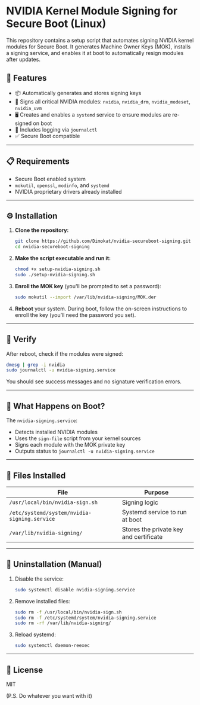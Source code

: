 # NVIDIA Kernel Module Signing for Secure Boot (Linux)

This repository contains a setup script that automates signing NVIDIA kernel modules for Secure Boot. It generates Machine Owner Keys (MOK), installs a signing service, and enables it at boot to automatically resign modules after updates.

## 🚀 Features

- 📦 Automatically generates and stores signing keys
- 🔐 Signs all critical NVIDIA modules: `nvidia`, `nvidia_drm`, `nvidia_modeset`, `nvidia_uvm`
- 🖥️ Creates and enables a `systemd` service to ensure modules are re-signed on boot
- 📑 Includes logging via `journalctl`
- ✅ Secure Boot compatible

---

## 📋 Requirements

- Secure Boot enabled system
- `mokutil`, `openssl`, `modinfo`, and `systemd`
- NVIDIA proprietary drivers already installed

---

## ⚙️ Installation

1. **Clone the repository:**
   ```bash
   git clone https://github.com/Dimokat/nvidia-secureboot-signing.git
   cd nvidia-secureboot-signing
   ```

2. **Make the script executable and run it:**
   ```bash
   chmod +x setup-nvidia-signing.sh
   sudo ./setup-nvidia-signing.sh
   ```

3. **Enroll the MOK key** (you'll be prompted to set a password):
   ```bash
   sudo mokutil --import /var/lib/nvidia-signing/MOK.der
   ```

4. **Reboot** your system. During boot, follow the on-screen instructions to enroll the key (you’ll need the password you set).

---

## 🧪 Verify

After reboot, check if the modules were signed:

```bash
dmesg | grep -i nvidia
sudo journalctl -u nvidia-signing.service
```

You should see success messages and no signature verification errors.

---

## 🔄 What Happens on Boot?

The `nvidia-signing.service`:
- Detects installed NVIDIA modules
- Uses the `sign-file` script from your kernel sources
- Signs each module with the MOK private key
- Outputs status to `journalctl -u nvidia-signing.service`

---

## 📂 Files Installed

| File                                  | Purpose                                 |
|---------------------------------------|-----------------------------------------|
| `/usr/local/bin/nvidia-sign.sh`       | Signing logic                           |
| `/etc/systemd/system/nvidia-signing.service` | Systemd service to run at boot     |
| `/var/lib/nvidia-signing/`            | Stores the private key and certificate  |

---

## 🧹 Uninstallation (Manual)

1. Disable the service:
   ```bash
   sudo systemctl disable nvidia-signing.service
   ```

2. Remove installed files:
   ```bash
   sudo rm -f /usr/local/bin/nvidia-sign.sh
   sudo rm -f /etc/systemd/system/nvidia-signing.service
   sudo rm -rf /var/lib/nvidia-signing/
   ```

3. Reload systemd:
   ```bash
   sudo systemctl daemon-reexec
   ```

---

## 📜 License

MIT

(P.S. Do whatever you want with it)
